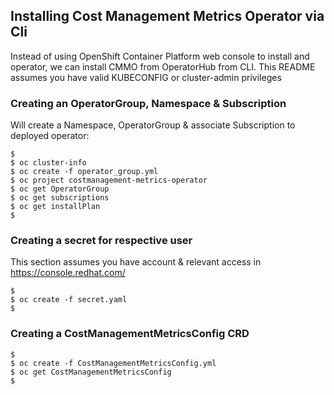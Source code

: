 ## Installing Cost Management Metrics Operator via Cli

Instead of using OpenShift Container Platform web console to install and operator, we can install CMMO from OperatorHub from CLI. This README assumes you have valid KUBECONFIG or cluster-admin privileges

### Creating an OperatorGroup, Namespace & Subscription

Will create a Namespace, OperatorGroup & associate Subscription to deployed operator:

```
$ 
$ oc cluster-info
$ oc create -f operator_group.yml
$ oc project costmanagement-metrics-operator 
$ oc get OperatorGroup
$ oc get subscriptions
$ oc get installPlan
$
```

### Creating a secret for respective user
This section assumes you have account & relevant access in
https://console.redhat.com/

```
$ 
$ oc create -f secret.yaml
$
```

### Creating a CostManagementMetricsConfig CRD

```
$
$ oc create -f CostManagementMetricsConfig.yml
$ oc get CostManagementMetricsConfig 
$
```